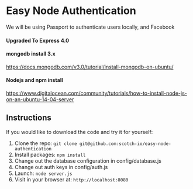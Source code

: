 # Easy Node Authentication

We will be using Passport to authenticate users locally, and Facebook

#### Upgraded To Express 4.0
#### mongodb install 3.x
https://docs.mongodb.com/v3.0/tutorial/install-mongodb-on-ubuntu/
#### Nodejs and npm install
https://www.digitalocean.com/community/tutorials/how-to-install-node-js-on-an-ubuntu-14-04-server
## Instructions

If you would like to download the code and try it for yourself:

1. Clone the repo: `git clone git@github.com:scotch-io/easy-node-authentication`
2. Install packages: `npm install`
3. Change out the database configuration in config/database.js
4. Change out auth keys in config/auth.js
5. Launch: `node server.js`
6. Visit in your browser at: `http://localhost:8080`


